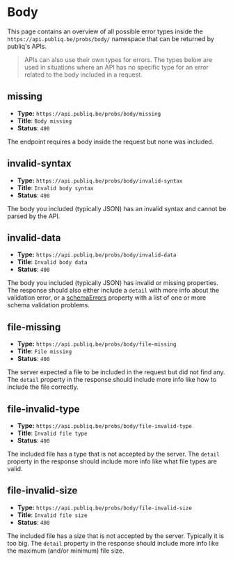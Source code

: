 # Body

This page contains an overview of all possible error types inside the `https://api.publiq.be/probs/body/` namespace that can be returned by publiq's APIs.

> APIs can also use their own types for errors. The types below are used in situations where an API has no specific type for an error related to the body included in a request.

## missing

*   **Type:** `https://api.publiq.be/probs/body/missing`
*   **Title**: `Body missing`
*   **Status**: `400`

The endpoint requires a body inside the request but none was included.

## invalid-syntax

*   **Type:** `https://api.publiq.be/probs/body/invalid-syntax`
*   **Title**: `Invalid body syntax`
*   **Status**: `400`

The body you included (typically JSON) has an invalid syntax and cannot be parsed by the API.

## invalid-data

*   **Type:** `https://api.publiq.be/probs/body/invalid-data`
*   **Title**: `Invalid body data`
*   **Status**: `400`

The body you included (typically JSON) has invalid or missing properties. The response should also either include a `detail` with more info about the validation error, or a [schemaErrors](./introduction.md#schemaErrors) property with a list of one or more schema validation problems.

## file-missing

*   **Type:** `https://api.publiq.be/probs/body/file-missing`
*   **Title**: `File missing`
*   **Status**: `400`

The server expected a file to be included in the request but did not find any. The `detail` property in the response should include more info like how to include the file correctly.

## file-invalid-type

*   **Type:** `https://api.publiq.be/probs/body/file-invalid-type`
*   **Title**: `Invalid file type`
*   **Status**: `400`

The included file has a type that is not accepted by the server. The `detail` property in the response should include more info like what file types are valid.

## file-invalid-size

*   **Type:** `https://api.publiq.be/probs/body/file-invalid-size`
*   **Title**: `Invalid file size`
*   **Status**: `400`

The included file has a size that is not accepted by the server. Typically it is too big. The `detail` property in the response should include more info like the maximum (and/or minimum) file size.
